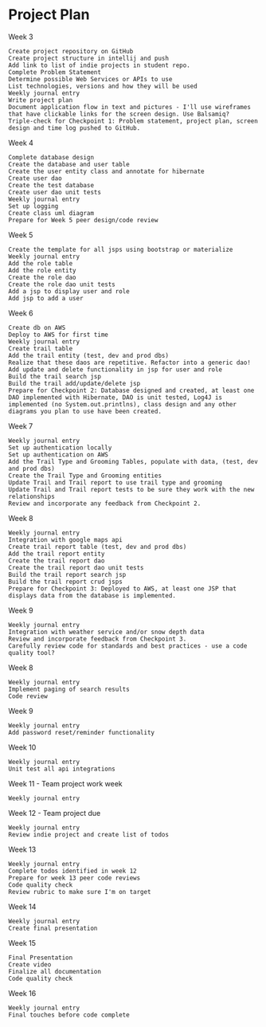 # Project Plan
Week 3

    Create project repository on GitHub
    Create project structure in intellij and push
    Add link to list of indie projects in student repo.
    Complete Problem Statement
    Determine possible Web Services or APIs to use
    List technologies, versions and how they will be used
    Weekly journal entry
    Write project plan
    Document application flow in text and pictures - I'll use wireframes that have clickable links for the screen design. Use Balsamiq?
    Triple-check for Checkpoint 1: Problem statement, project plan, screen design and time log pushed to GitHub.

Week 4

    Complete database design
    Create the database and user table
    Create the user entity class and annotate for hibernate
    Create user dao
    Create the test database
    Create user dao unit tests
    Weekly journal entry
    Set up logging
    Create class uml diagram
    Prepare for Week 5 peer design/code review

Week 5

    Create the template for all jsps using bootstrap or materialize
    Weekly journal entry
    Add the role table
    Add the role entity
    Create the role dao
    Create the role dao unit tests
    Add a jsp to display user and role
    Add jsp to add a user

Week 6

    Create db on AWS
    Deploy to AWS for first time
    Weekly journal entry
    Create trail table
    Add the trail entity (test, dev and prod dbs)
    Realize that these daos are repetitive. Refactor into a generic dao!
    Add update and delete functionality in jsp for user and role
    Build the trail search jsp
    Build the trail add/update/delete jsp
    Prepare for Checkpoint 2: Database designed and created, at least one DAO implemented with Hibernate, DAO is unit tested, Log4J is implemented (no System.out.printlns), class design and any other diagrams you plan to use have been created.

Week 7

    Weekly journal entry
    Set up authentication locally
    Set up authentication on AWS
    Add the Trail Type and Grooming Tables, populate with data, (test, dev and prod dbs)
    Create the Trail Type and Grooming entities
    Update Trail and Trail report to use trail type and grooming
    Update Trail and Trail report tests to be sure they work with the new relationships
    Review and incorporate any feedback from Checkpoint 2.

Week 8

    Weekly journal entry
    Integration with google maps api
    Create trail report table (test, dev and prod dbs)
    Add the trail report entity
    Create the trail report dao
    Create the trail report dao unit tests
    Build the trail report search jsp
    Build the trail report crud jsps
    Prepare for Checkpoint 3: Deployed to AWS, at least one JSP that displays data from the database is implemented.

Week 9

    Weekly journal entry
    Integration with weather service and/or snow depth data
    Review and incorporate feedback from Checkpoint 3.
    Carefully review code for standards and best practices - use a code quality tool?

Week 8

    Weekly journal entry
    Implement paging of search results
    Code review

Week 9

    Weekly journal entry
    Add password reset/reminder functionality

Week 10

    Weekly journal entry
    Unit test all api integrations

Week 11 - Team project work week

    Weekly journal entry

Week 12 - Team project due

    Weekly journal entry
    Review indie project and create list of todos

Week 13

    Weekly journal entry
    Complete todos identified in week 12
    Prepare for week 13 peer code reviews
    Code quality check
    Review rubric to make sure I'm on target

Week 14

    Weekly journal entry
    Create final presentation

Week 15

    Final Presentation
    Create video
    Finalize all documentation
    Code quality check

Week 16

    Weekly journal entry
    Final touches before code complete
